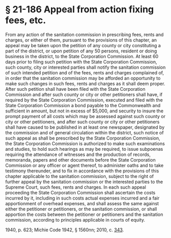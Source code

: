 # § 21-186 Appeal from action fixing fees, etc.

<p>From any action of the sanitation commission in prescribing fees, rents and charges, or either of them, pursuant to the provisions of this chapter, an appeal may be taken upon the petition of any county or city constituting a part of the district, or upon petition of any 50 persons, resident or doing business in the district, to the State Corporation Commission. At least 60 days prior to filing such petition with the State Corporation Commission, such county, city or interested parties shall notify the sanitation commission of such intended petition and of the fees, rents and charges complained of, in order that the sanitation commission may be afforded an opportunity to make such changes in such fees, rents and charges as it shall deem proper. After such petition shall have been filed with the State Corporation Commission and after such county or city or other petitioners shall have, if required by the State Corporation Commission, executed and filed with the State Corporation Commission a bond payable to the Commonwealth and sufficient in amount, but not in excess of $5,000, and security to insure the prompt payment of all costs which may be assessed against such county or city or other petitioners, and after such county or city or other petitioners shall have caused to be published in at least one newspaper, designated by the commission and of general circulation within the district, such notice of such appeal as shall be prescribed by the State Corporation Commission, the State Corporation Commission is authorized to make such examinations and studies, to hold such hearings as may be required, to issue subpoenas requiring the attendance of witnesses and the production of records, memoranda, papers and other documents before the State Corporation Commission or any officer or agent thereof, to administer oaths and to take testimony thereunder, and to fix in accordance with the provisions of this chapter applicable to the sanitation commission, subject to the right of further appeal by the sanitation commission or the interested parties to the Supreme Court, such fees, rents and charges. In each such appeal proceeding the State Corporation Commission shall ascertain the costs incurred by it, including in such costs actual expenses incurred and a fair apportionment of overhead expenses, and shall assess the same against either the petitioner or petitioners, or the sanitation commission, or shall apportion the costs between the petitioner or petitioners and the sanitation commission, according to principles applicable in courts of equity.</p><p>1940, p. 623; Michie Code 1942, § 1560nn; 2010, c. <a href='http://lis.virginia.gov/cgi-bin/legp604.exe?101+ful+CHAP0343'>343</a>.</p>